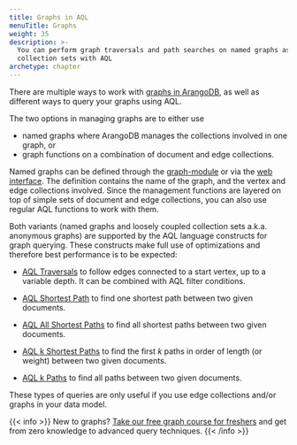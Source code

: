 ```yaml
---
title: Graphs in AQL
menuTitle: Graphs
weight: 35
description: >-
  You can perform graph traversals and path searches on named graphs as well as
  collection sets with AQL
archetype: chapter
---
```

There are multiple ways to work with [graphs in ArangoDB](../../graphs/_index.md),
as well as different ways to query your graphs using AQL.

The two options in managing graphs are to either use

- named graphs where ArangoDB manages the collections involved in one graph, or
- graph functions on a combination of document and edge collections.

Named graphs can be defined through the [graph-module](../../graphs/general-graphs/_index.md)
or via the [web interface](../../components/web-interface/_index.md).
The definition contains the name of the graph, and the vertex and edge collections
involved. Since the management functions are layered on top of simple sets of
document and edge collections, you can also use regular AQL functions to work with them. 

Both variants (named graphs and loosely coupled collection sets a.k.a. anonymous graphs)
are supported by the AQL language constructs for graph querying. These constructs
make full use of optimizations and therefore best performance is to be expected:

- [AQL Traversals](traversals.md) to follow edges connected to a start vertex,
  up to a variable depth. It can be combined with AQL filter conditions.

- [AQL Shortest Path](shortest-path.md) to find one shortest path
  between two given documents.

- [AQL All Shortest Paths](all-shortest-paths.md) to find all shortest
  paths between two given documents.

- [AQL k Shortest Paths](k-shortest-paths.md) to find the first *k*
  paths in order of length (or weight) between two given documents.

- [AQL k Paths](k-paths.md) to find all paths between two given documents.

These types of queries are only useful if you use edge collections and/or graphs in
your data model.

{{< info >}}
New to graphs? [Take our free graph course for freshers](https://www.arangodb.com/arangodb-graph-course/)
and get from zero knowledge to advanced query techniques.
{{< /info >}}
